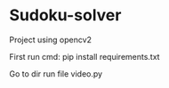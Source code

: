 # Sudoku-solver
Project using opencv2

First run cmd: 
pip install requirements.txt

 
Go to dir run file video.py
